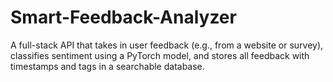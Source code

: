 # Smart-Feedback-Analyzer
A full-stack API that takes in user feedback (e.g., from a website or survey), classifies sentiment using a PyTorch model, and stores all feedback with timestamps and tags in a searchable database.

